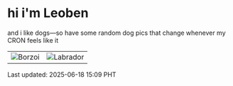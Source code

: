 # hi i'm Leoben

and i like dogs—so have some random dog pics that change whenever my CRON feels like it

|  |  |
|--------|----------|
| ![Borzoi](https://random-dog-vercel.vercel.app/api/random-borzoi?v=1750230572) | ![Labrador](https://random-dog-vercel.vercel.app/api/random-labrador?v=1750230572) |

Last updated: 2025-06-18 15:09 PHT
